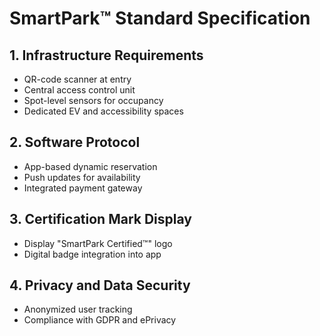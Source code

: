 # SmartPark™ Standard Specification

## 1. Infrastructure Requirements
- QR-code scanner at entry
- Central access control unit
- Spot-level sensors for occupancy
- Dedicated EV and accessibility spaces

## 2. Software Protocol
- App-based dynamic reservation
- Push updates for availability
- Integrated payment gateway

## 3. Certification Mark Display
- Display "SmartPark Certified™" logo
- Digital badge integration into app

## 4. Privacy and Data Security
- Anonymized user tracking
- Compliance with GDPR and ePrivacy